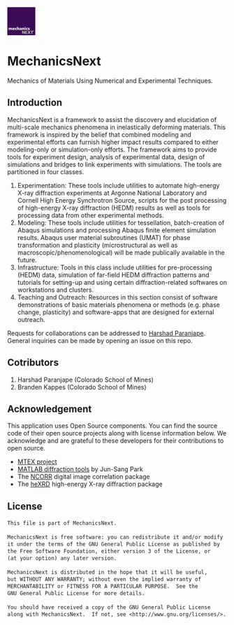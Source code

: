 <img src="https://github.com/MechanicsNext/MechanicsNext/blob/master/MeshnicsNext_Assets/mechanics_next_wordmark.png" width=64px>

# MechanicsNext

Mechanics of Materials Using Numerical and Experimental Techniques.

## Introduction

MechanicsNext is a framework to assist the discovery and elucidation of multi-scale mechanics phenomena in inelastically deforming materials. This framework is inspired by the belief that combined modeling and experimental efforts can furnish higher impact results compared to either modeling-only or simulation-only efforts. The framework aims to provide tools for experiment design, analysis of experimental data, design of simulations and bridges to link experiments with simulations. The tools are partitioned in four classes.

1. Experimentation: These tools include utilities to automate high-energy X-ray diffraction experiments at Argonne National Laboratory and Cornell High Energy Synchrotron Source, scripts for the post processing of high-energy X-ray diffraction (HEDM) results as well as tools for processing data from other experimental methods.
2. Modeling: These tools include utilities for tessellation, batch-creation of Abaqus simulations and processing Abaqus finite element simulation results. Abaqus user material subroutines (UMAT) for phase transformation and plasticity (microstructural as well as macroscopic/phenomenological) will be made publically available in the future.
3. Infrastructure: Tools in this class include utilities for pre-processing (HEDM) data, simulation of far-field HEDM diffraction patterns and tutorials for setting-up and using certain diffraction-related softwares on workstations and clusters.
4. Teaching and Outreach: Resources in this section consist of software demonstrations of basic materials phenomena or methods (e.g. phase change, plasticity) and software-apps that are designed for external outreach.

Requests for collaborations can be addressed to [Harshad Paranjape](mailto:contact@harshadparanjape.com). General inquiries can be made by opening an issue on this repo.

## Cotributors
1. Harshad Paranjape (Colorado School of Mines)
2. Branden Kappes (Colorado School of Mines)

## Acknowledgement

This application uses Open Source components. You can find the source code of their open source projects along with license information below. We acknowledge and are grateful to these developers for their contributions to open source.
* [MTEX project](https://mtex-toolbox.github.io/)
* [MATLAB diffraction tools](https://github.com/junspark/matlab_tools) by Jun-Sang Park
* The [NCORR](http://ncorr.com/) digital image correlation package
* The [heXRD](https://github.com/praxes/hexrd) high-energy X-ray diffraction package

## License

    This file is part of MechanicsNext.

    MechanicsNext is free software: you can redistribute it and/or modify
    it under the terms of the GNU General Public License as published by
    the Free Software Foundation, either version 3 of the License, or
    (at your option) any later version.

    MechanicsNext is distributed in the hope that it will be useful,
    but WITHOUT ANY WARRANTY; without even the implied warranty of
    MERCHANTABILITY or FITNESS FOR A PARTICULAR PURPOSE.  See the
    GNU General Public License for more details.

    You should have received a copy of the GNU General Public License
    along with MechanicsNext.  If not, see <http://www.gnu.org/licenses/>.
